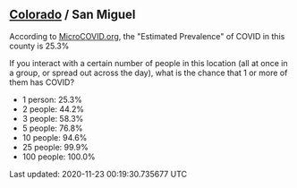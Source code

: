 
## [Colorado](/united-states/colorado) / San Miguel

According to [MicroCOVID.org](http://microcovid.org),
the "Estimated Prevalence" of COVID in this county is 25.3%

If you interact with a certain number of people in this location
(all at once in a group, or spread out across the day), what is the chance that
1 or more of them has COVID?

- 1 person: 25.3%
- 2 people: 44.2%
- 3 people: 58.3%
- 5 people: 76.8%
- 10 people: 94.6%
- 25 people: 99.9%
- 100 people: 100.0%

Last updated: 2020-11-23 00:19:30.735677 UTC
